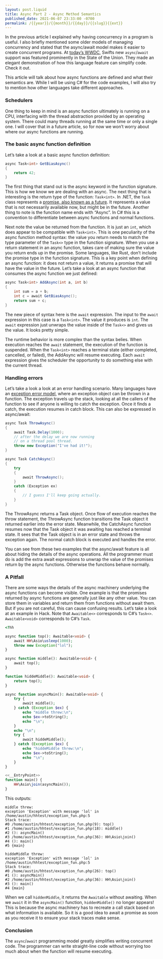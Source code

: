 ```yaml
---
layout: post.liquid
title: Async Part 2 - Async Method Semantics
published_date: 2021-06-07 23:33:00 -0700
permalink: /{{year}}/{{month}}/{{day}}/{{slug}}{{ext}}
---
```


In the previous article I explained why having concurrency in a program is useful.
I also briefly mentioned some older models of managing concurrency and stated that the async/await model makes it easier to create concurrent programs.
At [today’s WWDC](https://developer.apple.com/wwdc21/), Swifts new `async`/`await` support was featured prominently in the State of the Union.
They made an elegant demonstration of how this language feature can simplify code. Check it out.


This article will talk about how async functions are defined and what their semantics are. While I will be using C# for the code examples, I will also try to mention how other languages take different approaches.

### Schedulers

One thing to keep in mind is an async function ultimately is running on a CPU, interfacing with the thread abstraction provided by an operating system. There could many threads running at the same time or only a single one. I will cover that in a future article, so for now we won’t worry about where our async functions are running.

### The basic async function definition

Let’s take a look at a basic async function definition:

```C#
async Task<int> GetBiasAsync()
{
    return 42;
}
```

The first thing that stand out is the async keyword in the function signature. This is how we know we are dealing with an async. The next thing that is interesting is the return type of the function: `Task<int>`. In .NET, the `Task` class represents a [promise, also known as a future](https://en.wikipedia.org/wiki/Futures_and_promises).
It represents a value that is not necessarily available now, but might be in the
future. Another thing to note is the function name ends with “Async”. In C# this
is a convention to differentiate between async functions and normal functions.


Next note the value be returned from the function. It is just an `int`, which does appear to be compatible with `Task<int>`.
This is one peculiarity of the async function method syntax: the value you return needs to match the type parameter of the `Task<>` type in the function signature.
When you use a return statement in an async function, takes care of making sure the value you return ends up in the promise.
Some languages, like Rust, don’t include the promise type in the function signature.
This is a key point when defining an async function: it does not return a value, it returns a promise that will have the value in the future.
Let’s take a look at an async function that consumes the async function we just defined:

```C#
async Task<int> AddAsync(int a, int b)
{
    int sum = a + b;
    int c = await GetBiasAsync();
    return sum + c;
}
```

The new piece of syntax here is the `await` expression.
The input to the `await` expression in this case is a `Task<int>`. The value it produces is `int`.
The `await` expression just unwraps the value inside of the `Task<>` and gives us the value. It looks pretty simple.

The runtime behavior is more complex than the syntax belies.
When execution reaches the `await` statement, the execution of the function is suspended.
When the `Task<int>` reaches a terminal state (either completed, cancelled, or failed), the AddAsync will resume executing.
Each `await` expression gives the scheduler the opportunity to do something else with the current thread.

### Handling errors

Let’s take a look a look at an error handling scenario.
Many languages have an [exception error model](https://en.wikipedia.org/wiki/Exception_handling),
where an exception object can be thrown in a function.
The exception travels up the stack, looking at all the callers of the function to see if anyone is willing to catch the exception.
Once it finds a catch, the execution resumes in catch block.
This can also be expressed in async/await:

```C#
async Task ThrowAsync()
{
    await Task.Delay(1000);
    // after the delay we are now running
    // on a thread pool thread.
    throw new Exception("I've had it!");
}

async Task CatchAsync()
{
    try
    {
        await ThrowAsync();
    }
    catch (Exception ex)
    {
        // I guess I'll keep going actually.
    }
}
```

The ThrowAsync returns a Task object. Once flow of execution reaches the throw statement,
the ThrowAsync function transitions the Task object it returned earlier into the error state.
Meanwhile, the CatchAsync function resumes now that the Task object it was awaiting has reached a terminal state.
It sees that the Task object is in an error state and throws the exception again. The normal catch block is executed and handles the error.

You can see from these two examples that the async/await feature is all about
hiding the details of the async operations. All the programmer must do is add the
extra await expressions to unwrap the value of the promises return by the async functions. Otherwise the functions behave normally.

### A Pitfall

There are some ways the details of the async machinery underlying the async functions can become visible.
One example is that the promises returned by async functions are generally just like any other value.
You can store them in variables and return them from functions without await them. But if you are not careful, this can cause confusing results.
Let’s take a look at an example in Hack.
Note that `Awaitable<>` corresponds to C#’s `Task<>`. `Awaitable<void>` corresponds to C#’s `Task`.

```php
<?hh

async function top(): Awaitable<void> {
    await HH\Asio\usleep(1000);
    throw new Exception("lol");
}

async function middle(): Awaitable<void> {
    await top();
}

function hiddeMiddle(): Awaitable<void> {
    return top();
}

async function asyncMain(): Awaitable<void> {
    try {
        await middle();
    } catch (Exception $ex) {
        echo "middle threw:\n";
        echo $ex->toString();
        echo "\n";
    }
    echo "\n";
    try {
        await hiddeMiddle();
    } catch (Exception $ex) {
        echo "hiddeMiddle threw:\n";
        echo $ex->toString();
        echo "\n";
    }
}

<<__EntryPoint>>
function main() {
    HH\Asio\join(asyncMain());
}
```

This outputs:

```
middle threw:
exception 'Exception' with message 'lol' in /home/austin/hhtest/exception_fun.php:5
Stack trace:
#0 /home/austin/hhtest/exception_fun.php(9): top()
#1 /home/austin/hhtest/exception_fun.php(18): middle()
#2 (): asyncMain()
#3 /home/austin/hhtest/exception_fun.php(36): HH\Asio\join()
#4 (): main()
#5 {main}

hiddeMiddle threw:
exception 'Exception' with message 'lol' in /home/austin/hhtest/exception_fun.php:5
Stack trace:
#0 /home/austin/hhtest/exception_fun.php(26): top()
#1 (): asyncMain()
#2 /home/austin/hhtest/exception_fun.php(36): HH\Asio\join()
#3 (): main()
#4 {main}
```

When we call `hiddenMiddle`, it returns the `Awaitable` without awaiting. When we
`await` it in the `asyncMain()` function, `hiddenMiddle()` no longer appears!
This is because the async machinery has to recreate a call stack based on what information is available.
So it is a good idea to await a promise as soon as you receive it to ensure your stack traces make sense.

### Conclusion

The `async`/`await` programming model greatly simplifies writing concurrent code.
The programmer can write straight-line code without worrying too much about
when the function will resume executing.

